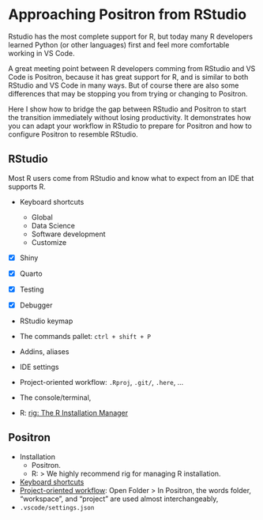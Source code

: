 
<!-- README.md is generated from README.Rmd. Please edit that file -->

# Approaching Positron from RStudio

Rstudio has the most complete support for R, but today many R developers
learned Python (or other languages) first and feel more comfortable
working in VS Code.

A great meeting point between R developers comming from RStudio and VS
Code is Positron, because it has great support for R, and is similar to
both RStudio and VS Code in many ways. But of course there are also some
differences that may be stopping you from trying or changing to
Positron.

Here I show how to bridge the gap between RStudio and Positron to start
the transition immediately without losing productivity. It demonstrates
how you can adapt your workflow in RStudio to prepare for Positron and
how to configure Positron to resemble RStudio.

## RStudio

Most R users come from RStudio and know what to expect from an IDE that
supports R.

- Keyboard shortcuts

  - Global
  - Data Science
  - Software development
  - Customize

- [x] Shiny

- [x] Quarto

- [x] Testing

- [x] Debugger

- RStudio keymap

- The commands pallet: `ctrl + shift + P`

- Addins, aliases

- IDE settings

- Project-oriented workflow: `.Rproj`, `.git/`, `.here`, …

- The console/terminal,

- R: [rig: The R Installation Manager](https://github.com/r-lib/rig)

## Positron

- Installation
  - Positron.
  - R: \> We highly recommend rig for managing R installation.
- [Keyboard
  shortcuts](https://positron.posit.co/keyboard-shortcuts.html)
- [Project-oriented
  workflow](https://positron.posit.co/rstudio-rproj-file.html): Open
  Folder \> In Positron, the words folder, “workspace”, and “project”
  are used almost interchangeably,
- `.vscode/settings.json`

